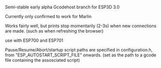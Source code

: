 Semi-stable early alpha Gcodehost branch for ESP3D 3.0

Currently only confirmed to work for Marlin

Works fairly well, but prints stop momentarily (2-3s) when new connections are made. (such as when refreshing the browser)

use with ESP700 and ESP701

Pause/Resume/Abort/startup script paths are specified in configuration.h, from "ESP_AUTOSTART_SCRIPT_FILE" onwards. (set as the path to a gcode file containing the assosciated script)
